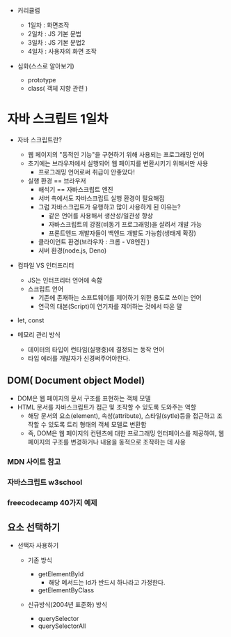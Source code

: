 - 커리큘럼
  - 1일차 : 화면조작
  - 2일차 : JS 기본 문법
  - 3일차 : JS 기본 문법2
  - 4일차 : 사용자의 화면 조작

- 심화(스스로 알아보기)
  - prototype
  - class( 객체 지향 관련 )

# 자바 스크립트 1일차
- 자바 스크립트란?
  - 웹 페이지의 "동적인 기능"을 구현하기 위해 사용되는 프로그래밍 언어
  - 초기에는 브라우저에서 실행되어 웹 페이지를 변환시키기 위해서만 사용
    - 프로그래밍 언어로써 취급이 안좋았다!
  - 실행 환경 == 브라우저
    - 해석기 == 자바스크립트 엔진
    - 서버 측에서도 자바스크립트 실행 환경이 필요해짐
    - 그럼 자바스크립트가 유행하고 많이 사용하게 된 이유는?
      - 같은 언어를 사용해서 생산성/일관성 향상
      - 자바스크립트의 강점(비동기 프로그래밍)을 살려서 개발 가능
      - 프론트엔드 개발자들이 백엔드 개발도 가능함(생태계 확장)
    - 클라이언트 환경(브라우자 : 크롬 - V8엔진 )
    - 서버 환경(node.js, Deno)

- 컴파일 VS 인터프리터
  - JS는 인터프리터 언어에 속함
  - 스크립트 언어
    - 기존에 존재하는 소프트웨어를 제어하기 위한 용도로 쓰이는 언어
    - 연극의 대본(Script)이 연기자를 제어하는 것에서 따온 말
- let, const 

- 메모리 관리 방식
  - 데이터의 타입이 런타임(실행중)에 결정되는 동작 언어
  - 타입 에러를 개발자가 신경써주어야한다.

## DOM( Document object Model)
- DOM은 웹 페이지의 문서 구조를 표현하는 객체 모델
- HTML 문서를 자바스크립트가 접근 및 조작할 수 있도록 도와주는 역할
  - 해당 문서의 요소(element), 속성(attribute), 스타일(sytle)등을 접근하고 조작할 수 있도록 트리 형태의 객체 모델로 변환함
  - 즉, DOM은 웹 페이지의 컨텐츠에 대한 프로그래밍 인터페이스를 제공하여, 웹 페이지의 구조를 변경하거나 내용을 동적으로 조작하는 데 사용



### MDN 사이트 참고
### 자바스크립트 w3school
### freecodecamp 40가지 예제

## 요소 선택하기
- 선택자 사용하기
  - 기존 방식
    - getElementById
      - 해당 메서드는 Id가 반드시 하나라고 가정한다.
    - getElementByClass 

  - 신규방식(2004년 표준화) 방식
    - querySelector
    - querySelectorAll